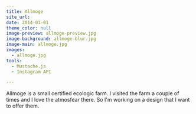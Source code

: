 ```yaml
---
title: Allmoge
site_url: 
date: 2014-01-01
theme_color: null
image-preview: allmoge-preview.jpg
image-background: allmoge-blur.jpg
image-main: allmoge.jpg
images:
  - allmoge.jpg
tools:
  - Mustache.js
  - Instagram API

---
```


Allmoge is a small certified ecologic farm. I visited the farm a couple of times and I love the atmosfear there. So I'm working on a design that I want to offer them.

